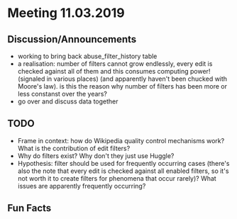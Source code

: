 # Meeting 11.03.2019

## Discussion/Announcements

* working to bring back abuse_filter_history table
* a realisation: number of filters cannot grow endlessly, every edit is checked against all of them and this consumes computing power! (signaled in various places) (and apparently haven't been chucked with Moore's law). is this the reason why number of filters has been more or less constanst over the years?
* go over and discuss data together


## TODO

* Frame in context: how do Wikipedia quality control mechanisms work? What is the contribution of edit filters?
* Why do filters exist? Why don't they just use Huggle?
* Hypothesis: filter should be used for frequently occurring cases (there's also the note that every edit is checked against all enabled filters, so it's not worth it to create filters for phenomena that occur rarely)? What issues are apparently frequently occurring?

## Fun Facts


